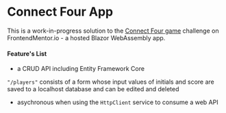 # Connect Four App

This is a work-in-progress solution to the [Connect Four game](https://www.frontendmentor.io/challenges/connect-four-game-6G8QVH923s/hub/connect-four-game-64jxPwTzw3 "Frontend Mentor | Connect Four game hub") challenge on FrontendMentor.io - a hosted Blazor WebAssembly app.

#### Feature's List

- a CRUD API including Entity Framework Core

`"/players"` consists of a form whose input values of initials and score are saved to a localhost database and can be edited and deleted 

- asychronous when using the `HttpClient` service to consume a web API
